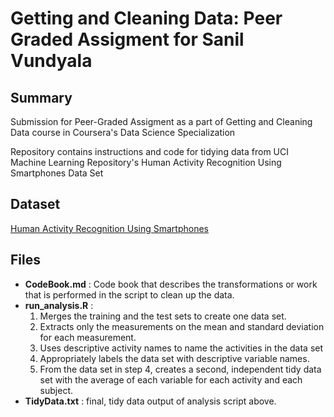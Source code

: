 # Getting and Cleaning Data: Peer Graded Assigment for Sanil Vundyala
## Summary
Submission for Peer-Graded Assigment as a part of Getting and Cleaning Data course in Coursera's Data Science Specialization

Repository contains instructions and code for tidying data from UCI Machine Learning Repository's Human Activity Recognition Using Smartphones Data Set

## Dataset
[Human Activity Recognition Using Smartphones](http://archive.ics.uci.edu/ml/datasets/Human+Activity+Recognition+Using+Smartphones)

## Files
- **CodeBook.md** : Code book that describes the transformations or work that is performed in the script to clean up the data.
- **run_analysis.R** :  
  1. Merges the training and the test sets to create one data set.
  2. Extracts only the measurements on the mean and standard deviation for each measurement.
  3. Uses descriptive activity names to name the activities in the data set
  4. Appropriately labels the data set with descriptive variable names.
  5. From the data set in step 4, creates a second, independent tidy data set with the average of each variable for each activity and each subject.
- **TidyData.txt** : final, tidy data output of analysis script above.
